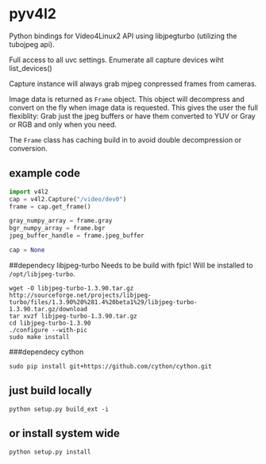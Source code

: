 pyv4l2
=======

Python bindings for Video4Linux2 API using libjpegturbo (utilizing the tubojpeg api).

Full access to all uvc settings.
Enumerate all capture devices wiht list_devices()

Capture instance will always grab mjpeg conpressed frames from cameras.

Image data is returned as `Frame` object. This object will decompress and convert on the fly when image data is requested.
This gives the user the full flexiblity: Grab just the jpeg buffers or have them converted to YUV or Gray or RGB and only when you need.

The `Frame` class has caching build in to avoid double decompression or conversion.


## example code
```python
import v4l2
cap = v4l2.Capture("/video/dev0")
frame = cap.get_frame()

gray_numpy_array = frame.gray 
bgr_numpy_array = frame.bgr
jpeg_buffer_handle = frame.jpeg_buffer

cap = None
```


##dependecy libjpeg-turbo 
Needs to be build with fpic!
Will be installed to `/opt/libjpeg-turbo`.

```
wget -O libjpeg-turbo-1.3.90.tar.gz http://sourceforge.net/projects/libjpeg-turbo/files/1.3.90%20%281.4%20beta1%29/libjpeg-turbo-1.3.90.tar.gz/download
tar xvzf libjpeg-turbo-1.3.90.tar.gz
cd libjpeg-turbo-1.3.90
./configure --with-pic
sudo make install
```

###dependecy cython
```
sudo pip install git+https://github.com/cython/cython.git
```

## just build locally
```
python setup.py build_ext -i
```

## or install system wide
```
python setup.py install
```
